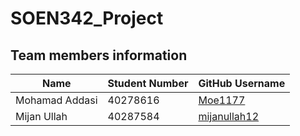 # SOEN342_Project

## Team members information

| Name            | Student Number | GitHub Username                                         |
| --------------- | -------------- | ------------------------------------------------------- |
| Mohamad Addasi  | 40278616       | [Moe1177](https://github.com/Moe1177)                   |
| Mijan Ullah     | 40287584       | [mijanullah12](https://github.com/mijanullah12)         |
